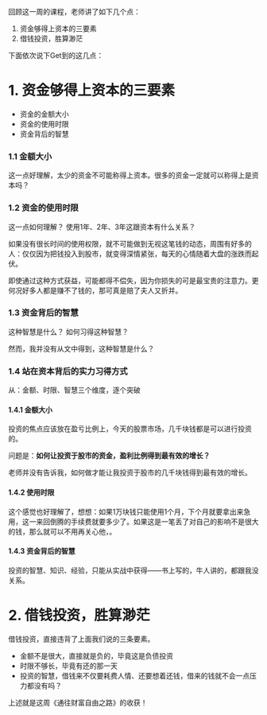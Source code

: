 回顾这一周的课程，老师讲了如下几个点：

1. 资金够得上资本的三要素
2. 借钱投资，胜算渺茫

下面依次说下Get到的这几点：

# 1. 资金够得上资本的三要素

* 资金的金额大小
* 资金的使用时限
* 资金背后的智慧

### 1.1 金额大小

这一点好理解，太少的资金不可能称得上资本。很多的资金一定就可以称得上是资本吗？

### 1.2 资金的使用时限

这一点如何理解？ 使用1年、2年、3年这跟资本有什么关系？

如果没有很长时间的使用权限，就不可能做到无视这笔钱的动态，周围有好多的人：仅仅因为把钱投入到股市，就变得深情紧张，每天的心情随着大盘的涨跌而起伏。

即使通过这种方式获益，可能都得不偿失，因为你损失的可是最宝贵的注意力。更何况好多人都是赚不了钱的，那可真是赔了夫人又折并。

### 1.3 资金背后的智慧

这种智慧是什么？ 如何习得这种智慧？

然而，我并没有从文中得到，这种智慧是什么？

### 1.4 站在资本背后的实力习得方式

从：金额、时限、智慧三个维度，逐个突破

#### 1.4.1 金额大小

投资的焦点应该放在盈亏比例上，今天的股票市场，几千块钱都是可以进行投资的。

问题是：**如何让投资于股市的资金，盈利比例得到最有效的增长？**

老师并没有告诉我，如何做才能让我投资于股市的几千块钱得到最有效的增长。

#### 1.4.2 使用时限

这个感觉也好理解了，想想：如果1万块钱只能使用1个月，下个月就要拿出来急用，这一来回倒腾的手续费就要多少了。如果这是一笔丢了对自己的影响不是很大的钱，那么就可以不用再关心他，。

#### 1.4.3 资金背后的智慧

投资的智慧、知识、经验，只能从实战中获得——书上写的，牛人讲的，都跟我没关系。

# 2. 借钱投资，胜算渺茫

借钱投资，直接违背了上面我们说的三条要素。

* 金额不是很大，直接就是负的，毕竟这是负债投资
* 时限不够长，毕竟有还的那一天
* 投资的智慧，借钱来不仅要耗费人情、还要想着还钱，借来的钱就不会一点压力都没有吗？

上述就是这周《通往财富自由之路》的收获！


